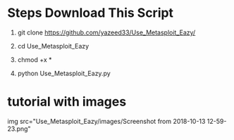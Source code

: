 # Steps Download This Script

1. git clone https://github.com/yazeed33/Use_Metasploit_Eazy/

2. cd Use_Metasploit_Eazy 

3. chmod +x *

4. python Use_Metasploit_Eazy.py

# tutorial with images

img src="Use_Metasploit_Eazy/images/Screenshot from 2018-10-13 12-59-23.png"
